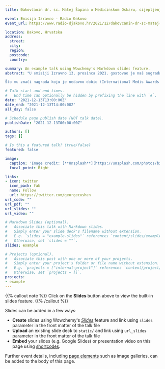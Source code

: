 ```yaml
---
title: Đakovčanin dr. sc. Matej Šapina o Medicinskom Oskaru, cijepljenju djece, znanosti… (Izravno, 13.12.2021.)

event: Emisija Izravno - Radio Đakovo
event_url: https://www.radio-djakovo.hr/2021/12/dakovcanin-dr-sc-matej-sapina-o-medicinskom-oskaru-cijepljenju-djece-znanosti-izravno-13-12-2021/?fbclid=IwAR3_1bpTDDAqdAzmZTAMYd4QU9gYOPWH9NMJVUoSEQ44z_hQBLrq2gmBWco

location: Đakovo, Hrvatska
address:
  street: 
  city: 
  region: 
  postcode: 
  country: 

summary: An example talk using Wowchemy's Markdown slides feature.
abstract: "U emisiji Izravno 13. prosinca 2021. gostovao je naš sugrađanin dr. sc. Matej Šapina, liječnik na specijalizaciji na Klinici za pedijatriju osječkog Kliničkog bolničkog centra.

Što mu znači nagrada koju je nedavno dobio (International Medis Awards for Medical Reasrch 2021), o kakvoj nagradi je uopće riječ, zašto se i kada okrenuo znanosti, kako se (s)našao u pedijatriji, je li zadovoljan dosad ostvarenim, kakve su mu ambicije, što misli o našem obrazovnom sustavu, potiče li sposobne i nadarene, koliko se kod nas cijeni znanost, kako se uspijeva u svijetu znanosti, o čemu to ovisi, gdje smo u usporedbi s drugima…., što kao pedijatar misli o cjepivu za djecu protiv korone koje je upravo danas stiglo u Hrvatsku….? – neka su od pitanja."

# Talk start and end times.
#   End time can optionally be hidden by prefixing the line with `#`.
date: "2021-12-13T13:00:00Z"
date_end: "2021-12-13T14:00:00Z"
all_day: false

# Schedule page publish date (NOT talk date).
publishDate: "2021-12-13T00:00:00Z"

authors: []
tags: []

# Is this a featured talk? (true/false)
featured: false

image:
  caption: 'Image credit: [**Unsplash**](https://unsplash.com/photos/bzdhc5b3Bxs)'
  focal_point: Right

links:
- icon: twitter
  icon_pack: fab
  name: Follow
  url: https://twitter.com/georgecushen
url_code: ""
url_pdf: ""
url_slides: ""
url_video: ""

# Markdown Slides (optional).
#   Associate this talk with Markdown slides.
#   Simply enter your slide deck's filename without extension.
#   E.g. `slides = "example-slides"` references `content/slides/example-slides.md`.
#   Otherwise, set `slides = ""`.
slides: example

# Projects (optional).
#   Associate this post with one or more of your projects.
#   Simply enter your project's folder or file name without extension.
#   E.g. `projects = ["internal-project"]` references `content/project/deep-learning/index.md`.
#   Otherwise, set `projects = []`.
projects:
- example
---
```


{{% callout note %}}
Click on the **Slides** button above to view the built-in slides feature.
{{% /callout %}}

Slides can be added in a few ways:

- **Create** slides using Wowchemy's [*Slides*](https://wowchemy.com/docs/managing-content/#create-slides) feature and link using `slides` parameter in the front matter of the talk file
- **Upload** an existing slide deck to `static/` and link using `url_slides` parameter in the front matter of the talk file
- **Embed** your slides (e.g. Google Slides) or presentation video on this page using [shortcodes](https://wowchemy.com/docs/writing-markdown-latex/).

Further event details, including [page elements](https://wowchemy.com/docs/writing-markdown-latex/) such as image galleries, can be added to the body of this page.
